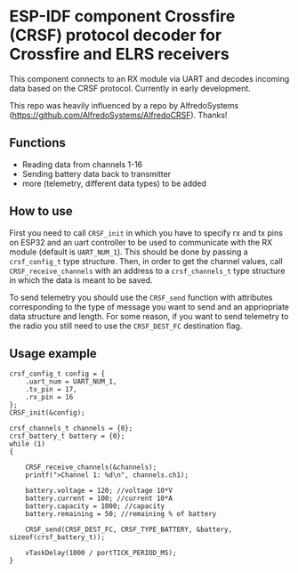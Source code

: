 # ESP-IDF component Crossfire (CRSF) protocol decoder for Crossfire and ELRS receivers

This component connects to an RX module via UART and decodes incoming data based on the CRSF protocol. Currently in early development.

This repo was heavily influenced by a repo by AlfredoSystems (https://github.com/AlfredoSystems/AlfredoCRSF). Thanks!

## Functions
- Reading data from channels 1-16
- Sending battery data back to transmitter
- more (telemetry, different data types) to be added

## How to use
First you need to call `CRSF_init` in which you have to specify rx and tx pins on ESP32 and an uart controller to be used to communicate with the RX module (default is `UART_NUM_1`). This should be done by passing a `crsf_config_t` type structure. Then, in order to get the channel values, call `CRSF_receive_channels` with an address to a `crsf_channels_t` type structure in which the data is meant to be saved.

To send telemetry you should use the `CRSF_send` function with attributes corresponding to the type of message you want to send and an appriopriate data structure and length. For some reason, if you want to send telemetry to the radio you still need to use the `CRSF_DEST_FC` destination flag.

## Usage example
```
crsf_config_t config = {
    .uart_num = UART_NUM_1,
    .tx_pin = 17,
    .rx_pin = 16
};
CRSF_init(&config);

crsf_channels_t channels = {0};
crsf_battery_t battery = {0};
while (1)
{
    
    CRSF_receive_channels(&channels);
    printf(">Channel 1: %d\n", channels.ch1);

    battery.voltage = 120; //voltage 10*V
    battery.current = 100; //current 10*A
    battery.capacity = 1000; //capacity
    battery.remaining = 50; //remaining % of battery

    CRSF_send(CRSF_DEST_FC, CRSF_TYPE_BATTERY, &battery, sizeof(crsf_battery_t));

    vTaskDelay(1000 / portTICK_PERIOD_MS);
}
```
